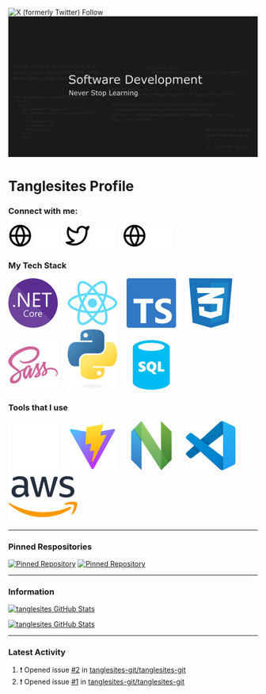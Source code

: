 ![X (formerly Twitter) Follow](https://img.shields.io/twitter/follow/tanglesite?style=for-the-badge&logo=Twitter&logoColor=%231D9BF0&label=%40Tanglesite&labelColor=%23000&color=%231D9BF0&cacheSeconds=3600)
&nbsp;&nbsp;&nbsp;&nbsp;
![Banner](./YouTubeBanner1.png)

# Tanglesites Profile

### Connect with me:

[![website](./icons/globe-light.svg)](https://github.com/tanglesites-git#gh-light-mode-only)
[![website](./icons/globe-dark.svg)](https://github.com/tanglesites-git#gh-dark-mode-only)
&nbsp;&nbsp;
[![website](./icons/twitter-light.svg)](https://twitter.com/tanglesite#gh-light-mode-only)
[![website](./icons/twitter-dark.svg)](https://twitter.com/tanglesite#gh-dark-mode-only)
&nbsp;&nbsp;
[![website](./icons/globe-light.svg)](https://www.linkedin.com/in/joseph-burton-96361b24a/#gh-light-mode-only)
[![website](./icons/linkedin-dark.svg)](https://www.linkedin.com/in/joseph-burton-96361b24a/#gh-dark-mode-only)

### My Tech Stack

![dotnet core icon](./icons/NET_Core_Logo.svg)&nbsp;&nbsp;&nbsp;&nbsp;
![dotnet core icon](./icons/react-2.svg)&nbsp;&nbsp;&nbsp;&nbsp;
![dotnet core icon](./icons/typescript-design-assets/ts-logo-128.svg)&nbsp;&nbsp;&nbsp;&nbsp;
![dotnet core icon](./icons/CSS3_logo_and_wordmark.svg)&nbsp;&nbsp;&nbsp;&nbsp;
![dotnet core icon](./icons/sass-1.svg)&nbsp;&nbsp;&nbsp;&nbsp;
![dotnet core icon](./icons/python-powered-w.svg)&nbsp;&nbsp;&nbsp;&nbsp;
![dotnet core icon](./icons/sql-database-generic-svgrepo-com.svg)&nbsp;&nbsp;&nbsp;&nbsp;

### Tools that I use

![dotnet core icon](./icons/github-mark-c791e9551fe4/github-mark/github-mark-white.svg)&nbsp;&nbsp;&nbsp;&nbsp;
![dotnet core icon](./icons/Vitejs-logo.svg)&nbsp;&nbsp;&nbsp;&nbsp;
![dotnet core icon](./icons/Neovim-mark.svg)&nbsp;&nbsp;&nbsp;&nbsp;
![dotnet core icon](./icons/visual-studio-code-icons/visual-studio-code-icons/vscode.svg)&nbsp;&nbsp;&nbsp;&nbsp;
![dotnet core icon](./icons/Amazon_Web_Services_Logo.svg)&nbsp;&nbsp;&nbsp;&nbsp;

---

### Pinned Respositories

[![Pinned Repository](https://github-readme-stats-rho-cyan-24.vercel.app/api/pin/?username=tanglesites-git&repo=DestinyViewer&theme=chartreuse-dark&hide_border=true)](https://github.com/tanglesites-git/DestinyViewer)
[![Pinned Repository](https://github-readme-stats-rho-cyan-24.vercel.app/api/pin/?username=tanglesites-git&repo=BudgetApp&theme=chartreuse-dark&hide_border=true)](https://github.com/tanglesites-git/BudgetApp)

---

### Information

[![tanglesites GitHub Stats](https://github-readme-stats-rho-cyan-24.vercel.app/api?username=tanglesites-git&show_icons=true&hide_border=false&title_color=ff652f&rank_icon=github&custom_title=Tanglesites%20Stats&show=reviews,prs_merged,prs_merged_percentage&hide=stars&include_all_commits=true&icon_color=FFE400&bg_color=09131B&text_color=ffffff&border_color=0c1a25)](https://github.com/anuraghazra/github-readme-stats)

[![tanglesites GitHub Stats](https://github-readme-stats-rho-cyan-24.vercel.app/api/top-langs/?username=tanglesites-git&custom_title=Favorite%20Languages&title_color=ff652f&icon_color=FFE400&bg_color=09131B&text_color=ffffff&border_color=0c1a25&hide_border=true)](https://github.com/anuraghazra/github-readme-stats)

---

### Latest Activity

<!--START_SECTION:activity-->
1. ❗ Opened issue [#2](https://github.com/tanglesites-git/tanglesites-git/issues/2) in [tanglesites-git/tanglesites-git](https://github.com/tanglesites-git/tanglesites-git)
2. ❗ Opened issue [#1](https://github.com/tanglesites-git/tanglesites-git/issues/1) in [tanglesites-git/tanglesites-git](https://github.com/tanglesites-git/tanglesites-git)
<!--END_SECTION:activity-->

